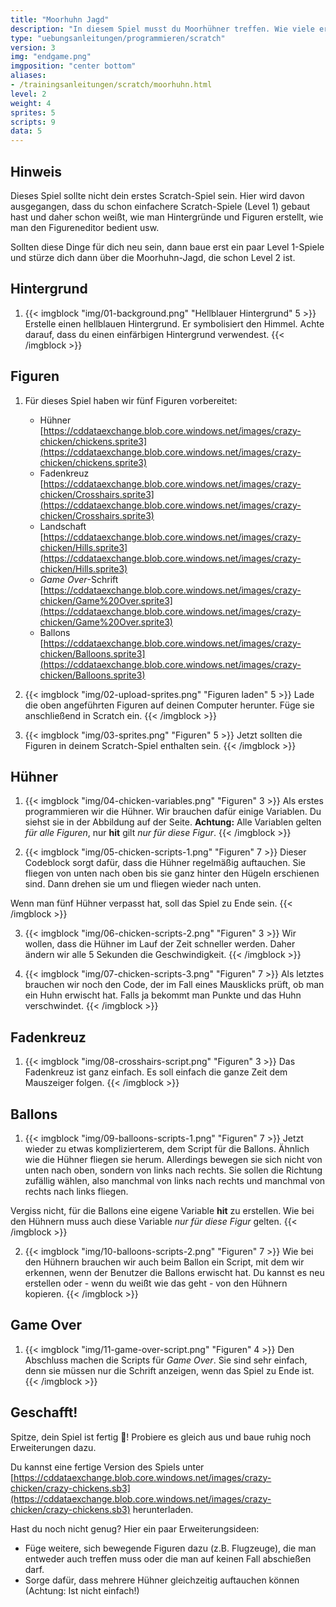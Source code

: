 ```yaml
---
title: "Moorhuhn Jagd"
description: "In diesem Spiel musst du Moorhühner treffen. Wie viele erwischst du?"
type: "uebungsanleitungen/programmieren/scratch"
version: 3
img: "endgame.png"
imgposition: "center bottom"
aliases:
- /trainingsanleitungen/scratch/moorhuhn.html
level: 2
weight: 4
sprites: 5
scripts: 9
data: 5
---
```


## Hinweis

Dieses Spiel sollte nicht dein erstes Scratch-Spiel sein. Hier wird davon ausgegangen, dass du schon einfachere Scratch-Spiele (Level 1) gebaut hast und daher schon weißt, wie man Hintergründe und Figuren erstellt, wie man den Figureneditor bedient usw.

Sollten diese Dinge für dich neu sein, dann baue erst ein paar Level 1-Spiele und stürze dich dann über die Moorhuhn-Jagd, die schon Level 2 ist.

## Hintergrund

1. {{< imgblock "img/01-background.png" "Hellblauer Hintergrund" 5 >}}
Erstelle einen hellblauen Hintergrund. Er symbolisiert den Himmel. Achte darauf, dass du einen einfärbigen Hintergrund verwendest.
{{< /imgblock >}}

## Figuren

1. Für dieses Spiel haben wir fünf Figuren vorbereitet:
  
    * Hühner [https://cddataexchange.blob.core.windows.net/images/crazy-chicken/chickens.sprite3](https://cddataexchange.blob.core.windows.net/images/crazy-chicken/chickens.sprite3)
    * Fadenkreuz [https://cddataexchange.blob.core.windows.net/images/crazy-chicken/Crosshairs.sprite3](https://cddataexchange.blob.core.windows.net/images/crazy-chicken/Crosshairs.sprite3)
    * Landschaft [https://cddataexchange.blob.core.windows.net/images/crazy-chicken/Hills.sprite3](https://cddataexchange.blob.core.windows.net/images/crazy-chicken/Hills.sprite3)
    * _Game Over_-Schrift [https://cddataexchange.blob.core.windows.net/images/crazy-chicken/Game%20Over.sprite3](https://cddataexchange.blob.core.windows.net/images/crazy-chicken/Game%20Over.sprite3)
    * Ballons [https://cddataexchange.blob.core.windows.net/images/crazy-chicken/Balloons.sprite3](https://cddataexchange.blob.core.windows.net/images/crazy-chicken/Balloons.sprite3)

2. {{< imgblock "img/02-upload-sprites.png" "Figuren laden" 5 >}}
Lade die oben angeführten Figuren auf deinen Computer herunter. Füge sie anschließend in Scratch ein.
{{< /imgblock >}}

3. {{< imgblock "img/03-sprites.png" "Figuren" 5 >}}
Jetzt sollten die Figuren in deinem Scratch-Spiel enthalten sein.
{{< /imgblock >}}

## Hühner

1. {{< imgblock "img/04-chicken-variables.png" "Figuren" 3 >}}
Als erstes programmieren wir die Hühner. Wir brauchen dafür einige Variablen. Du siehst sie in der Abbildung auf der Seite. **Achtung:** Alle Variablen gelten _für alle Figuren_, nur **hit** gilt _nur für diese Figur_.
{{< /imgblock >}}

2. {{< imgblock "img/05-chicken-scripts-1.png" "Figuren" 7 >}}
Dieser Codeblock sorgt dafür, dass die Hühner regelmäßig auftauchen. Sie fliegen von unten nach oben bis sie ganz hinter den Hügeln erschienen sind. Dann drehen sie um und fliegen wieder nach unten.

Wenn man fünf Hühner verpasst hat, soll das Spiel zu Ende sein.
{{< /imgblock >}}

3. {{< imgblock "img/06-chicken-scripts-2.png" "Figuren" 3 >}}
Wir wollen, dass die Hühner im Lauf der Zeit schneller werden. Daher ändern wir alle 5 Sekunden die Geschwindigkeit.
{{< /imgblock >}}

4. {{< imgblock "img/07-chicken-scripts-3.png" "Figuren" 7 >}}
Als letztes brauchen wir noch den Code, der im Fall eines Mausklicks prüft, ob man ein Huhn erwischt hat. Falls ja bekommt man Punkte und das Huhn verschwindet.
{{< /imgblock >}}

## Fadenkreuz

1. {{< imgblock "img/08-crosshairs-script.png" "Figuren" 3 >}}
Das Fadenkreuz ist ganz einfach. Es soll einfach die ganze Zeit dem Mauszeiger folgen.
{{< /imgblock >}}

## Ballons

1. {{< imgblock "img/09-balloons-scripts-1.png" "Figuren" 7 >}}
Jetzt wieder zu etwas komplizierterem, dem Script für die Ballons. Ähnlich wie die Hühner fliegen sie herum. Allerdings bewegen sie sich nicht von unten nach oben, sondern von links nach rechts. Sie sollen die Richtung zufällig wählen, also manchmal von links nach rechts und manchmal von rechts nach links fliegen.

Vergiss nicht, für die Ballons eine eigene Variable **hit** zu erstellen. Wie
bei den Hühnern muss auch diese Variable _nur für diese Figur_ gelten.
{{< /imgblock >}}

2. {{< imgblock "img/10-balloons-scripts-2.png" "Figuren" 7 >}}
Wie bei den Hühnern brauchen wir auch beim Ballon ein Script, mit dem wir erkennen, wenn der Benutzer die Ballons erwischt hat. Du kannst es neu erstellen oder - wenn du weißt wie das geht - von den Hühnern kopieren.
{{< /imgblock >}}

## Game Over

1. {{< imgblock "img/11-game-over-script.png" "Figuren" 4 >}}
Den Abschluss machen die Scripts für _Game Over_. Sie sind sehr einfach, denn sie müssen nur die Schrift anzeigen, wenn das Spiel zu Ende ist.
{{< /imgblock >}}

## Geschafft!

Spitze, dein Spiel ist fertig 🥳! Probiere es gleich aus und baue ruhig noch Erweiterungen dazu.

Du kannst eine fertige Version des Spiels unter [https://cddataexchange.blob.core.windows.net/images/crazy-chicken/crazy-chickens.sb3](https://cddataexchange.blob.core.windows.net/images/crazy-chicken/crazy-chickens.sb3) herunterladen.

Hast du noch nicht genug? Hier ein paar Erweiterungsideen:

* Füge weitere, sich bewegende Figuren dazu (z.B. Flugzeuge), die man entweder auch treffen muss oder die man auf keinen Fall abschießen darf.
* Sorge dafür, dass mehrere Hühner gleichzeitig auftauchen können (Achtung: Ist nicht einfach!)
